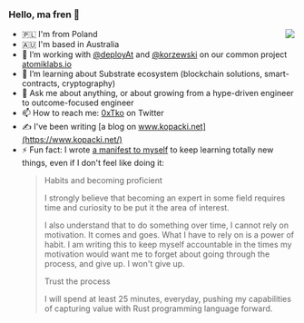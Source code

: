 ### Hello, ma fren 👋

<a href="https://github.com/anuraghazra/github-readme-stats">
  <img align="right" src="https://github-readme-stats.vercel.app/api?username=tk-o&show_icons=true&theme=dark&count_private=true" />
</a>

- 🇵🇱 I'm from Poland 
- 🇦🇺 I'm based in Australia
- 🔭 I’m working with [@deployAt](https://github.com/deployAt/) and [@korzewski](https://github.com/korzewski/) on our common project [atomiklabs.io](https://www.atomiklabs.io)
- 🌱 I’m learning about Substrate ecosystem (blockchain solutions, smart-contracts, cryptography)
- 💬 Ask me about anything, or about growing from a hype-driven engineer to outcome-focused engineer
- 📫 How to reach me: [0xTko](https://twitter.com/0xTko) on Twitter
- ✍️ I've been writing [a blog on www.kopacki.net](https://www.kopacki.net/)
- ⚡ Fun fact: I wrote [a manifest to myself](https://github.com/tk-o/with-rust/blob/main/readme.md) to keep learning totally new things, even if I don't feel like doing it:
    > Habits and becoming proficient
    >
    > I strongly believe that becoming an expert in some field requires time and curiosity to be put it the area of interest.
    >
    > I also understand that to do something over time, I cannot rely on motivation. It comes and goes. What I have to rely on is a power of habit.
    > I am writing this to keep myself accountable in the times my motivation would want me to forget about going through the process, and give up. I won't give up.
    > 
    > Trust the process
    > 
    > I will spend at least 25 minutes, everyday, pushing my capabilities of capturing value with Rust programming language forward.




<!--
**tk-o/tk-o** is a ✨ _special_ ✨ repository because its `README.md` (this file) appears on your GitHub profile.

Here are some ideas to get you started:

- 🔭 I’m currently working on ...
- 🌱 I’m currently learning ...
- 👯 I’m looking to collaborate on ...
- 🤔 I’m looking for help with ...
- 💬 Ask me about ...
- 📫 How to reach me: ...
- 😄 Pronouns: ...
- ⚡ Fun fact: ...
-->
